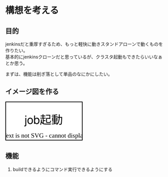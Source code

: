 # 構想を考える

## 目的

jenkinsだと重厚すぎるため、もっと軽快に動きスタンドアローンで動くものを作りたい。  
基本的にjenkinsクローンだと思っているが、クラスタ起動もできたらいいなぁとか思う。

まずは、機能は削ぎ落として単品のなにかにしたい。

## イメージ図を作る

![イメージ図](./img/overview.drawio.svg)

## 機能

1. buildできるようにコマンド実行できるようにする